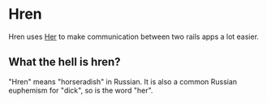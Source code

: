 # Hren
Hren uses [Her](https://github.com/remiprev/her) to make communication between two rails apps a lot easier.

## What the hell is hren?
"Hren" means "horseradish" in Russian. It is also a common Russian euphemism for "dick", so is the word "her".
